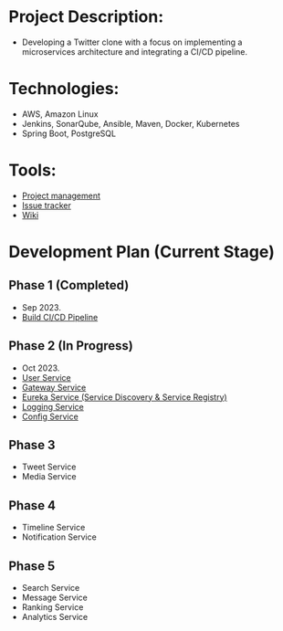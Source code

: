 # Project Description:
- Developing a Twitter clone with a focus on implementing a microservices architecture and integrating a CI/CD pipeline.

# Technologies:
- AWS, Amazon Linux
- Jenkins, SonarQube, Ansible, Maven, Docker, Kubernetes
- Spring Boot, PostgreSQL 

# Tools:
- [Project management](https://github.com/users/jamongx/projects/3)
- [Issue tracker](https://github.com/jamongx/twitter-clone/issues)
- [Wiki](https://github.com/jamongx/twitter-clone/wiki)


# Development Plan (Current Stage)
## Phase 1 (Completed)
- Sep 2023.
- [Build CI/CD Pipeline](https://github.com/jamongx/twitter-clone/wiki/build-CI-CD-pipeline)

## Phase 2 (In Progress)
- Oct 2023.
- [User Service](https://github.com/jamongx/twitter-clone-user-service)
- [Gateway Service](https://github.com/jamongx/twitter-clone-gateway-service)
- [Eureka Service (Service Discovery & Service Registry)](https://github.com/jamongx/twitter-clone-eureka-service)
- [Logging Service](https://github.com/jamongx/twitter-clone-logging-service)
- [Config Service](https://github.com/jamongx/twitter-clone-config-service)



## Phase 3
- Tweet Service
- Media Service

## Phase 4
- Timeline Service
- Notification Service

## Phase 5
- Search Service
- Message Service
- Ranking Service
- Analytics Service
